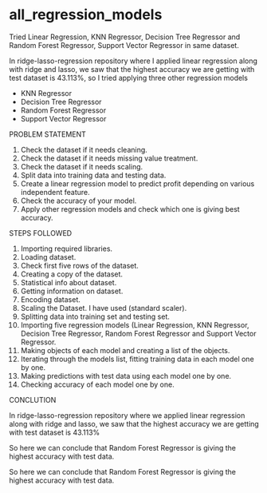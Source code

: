 # all_regression_models
Tried Linear Regression, KNN Regressor, Decision Tree Regressor and Random Forest Regressor, Support Vector Regressor 
in same dataset.

In ridge-lasso-regression repository where I applied linear regression along with ridge and lasso, we saw that 
the highest accuracy we are getting with test dataset is 43.113%, so I tried applying three other regression models
- KNN Regressor
- Decision Tree Regressor
- Random Forest Regressor
- Support Vector Regressor

PROBLEM STATEMENT

1. Check the dataset if it needs cleaning.
2. Check the dataset if it needs missing value treatment.
3. Check the dataset if it needs scaling.
4. Split data into training data and testing data.
5. Create a linear regression model to predict profit depending on various independent feature.
6. Check the accuracy of your model.
7. Apply other regression models and check which one is giving best accuracy.

STEPS FOLLOWED

1. Importing required libraries.
2. Loading dataset.
3. Check first five rows of the dataset.
4. Creating a copy of the dataset.
5. Statistical info about dataset.
6. Getting information on dataset.
7. Encoding dataset.
8. Scaling the Dataset. I have used (standard scaler).
9. Splitting data into training set and testing set.
10. Importing five regression models (Linear Regression, KNN Regressor, Decision Tree Regressor, Random Forest Regressor
    and Support Vector Regressor.
12. Making objects of each model and creating a list of  the objects.
13. Iterating through the models list, fitting training data in each model one by one.
14. Making predictions with test data using each model one by one.
15. Checking accuracy of each model one by one.

CONCLUTION

In ridge-lasso-regression repository where we applied linear regression along with ridge and lasso, we saw that 
the highest accuracy we are getting with test dataset is 43.113%

So here we can conclude that Random Forest Regressor is giving the highest accuracy with test data.

So here we can conclude that Random Forest Regressor is giving the highest accuracy with test data.

